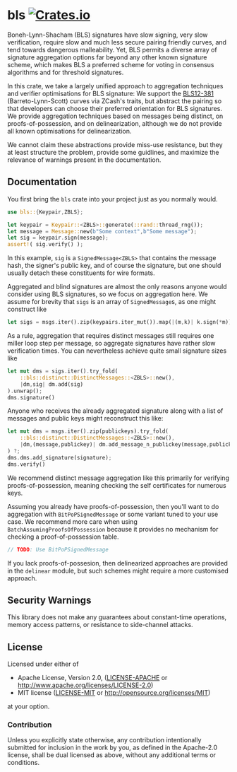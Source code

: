 # bls [![Crates.io](https://img.shields.io/crates/v/bls.svg)](https://crates.io/crates/bls) #

Boneh-Lynn-Shacham (BLS) signatures have slow signing, very slow verification, require slow and much less secure pairing friendly curves, and tend towards dangerous malleability.  Yet, BLS permits a diverse array of signature aggregation options far beyond any other known signature scheme, which makes BLS a preferred scheme for voting in consensus algorithms and for threshold signatures. 

In this crate, we take a largely unified approach to aggregation techniques and verifier optimisations for BLS signature:  We support the [BLS12-381](https://z.cash/blog/new-snark-curve.html) (Barreto-Lynn-Scott) curves via ZCash's traits, but abstract the pairing so that developers can choose their preferred orientation for BLS signatures.  We provide aggregation techniques based on messages being distinct, on proofs-of-possession, and on delinearization, although we do not provide all known optimisations for delinearization.  

We cannot claim these abstractions provide miss-use resistance, but they at least structure the problem, provide some guidlines, and maximize the relevance of warnings present in the documentation.

## Documentation

You first bring the `bls` crate into your project just as you normally would.

```rust
use bls::{Keypair,ZBLS};

let keypair = Keypair::<ZBLS>::generate(::rand::thread_rng());
let message = Message::new(b"Some context",b"Some message");
let sig = keypair.sign(message);
assert!( sig.verify() );
```

In this example, `sig` is a `SignedMessage<ZBLS>` that contains the message hash, the signer's public key, and of course the signature, but one should usually detach these constituents for wire formats.

Aggregated and blind signatures are almost the only reasons anyone would consider using BLS signatures, so we focus on aggregation here.  We assume for brevity that `sigs` is an array of `SignedMessage`s, as one might construct like 

```rust
let sigs = msgs.iter().zip(keypairs.iter_mut()).map(|(m,k)| k.sign(*m)).collect::<Vec<_>>();  
```

As a rule, aggregation that requires distinct messages still requires one miller loop step per message, so aggregate signatures have rather slow verification times.  You can nevertheless achieve quite small signature sizes like

```rust
let mut dms = sigs.iter().try_fold(
    ::bls::distinct::DistinctMessages::<ZBLS>::new(), 
    |dm,sig| dm.add(sig)
).unwrap();
dms.signature()
```

Anyone who receives the already aggregated signature along with a list of messages and public keys might reconstruct this like:

```rust
let mut dms = msgs.iter().zip(publickeys).try_fold(
    ::bls::distinct::DistinctMessages::<ZBLS>::new(), 
    |dm,(message,publickey)| dm.add_message_n_publickey(message,publickey)
) ?;
dms.dms.add_signature(signature);
dms.verify()
```

We recommend distinct message aggregation like this primarily for verifying proofs-of-possession, meaning checking the self certificates for numerous keys.  

Assuming you already have proofs-of-possession, then you'll want to do aggregation with `BitPoPSignedMessage` or some variant tuned to your use case.  We recommend more care when using `BatchAssumingProofsOfPossession` because it provides no mechanism for checking a proof-of-possession table.

```rust
// TODO: Use BitPoPSignedMessage
```

If you lack proofs-of-possesion, then delinearized approaches are provided in the `delinear` module, but such schemes might require a more customised approach.

## Security Warnings

This library does not make any guarantees about constant-time operations, memory access patterns, or resistance to side-channel attacks.

## License

Licensed under either of

 * Apache License, Version 2.0, ([LICENSE-APACHE](LICENSE-APACHE) or http://www.apache.org/licenses/LICENSE-2.0)
 * MIT license ([LICENSE-MIT](LICENSE-MIT) or http://opensource.org/licenses/MIT)

at your option.

### Contribution

Unless you explicitly state otherwise, any contribution intentionally
submitted for inclusion in the work by you, as defined in the Apache-2.0
license, shall be dual licensed as above, without any additional terms or
conditions.

